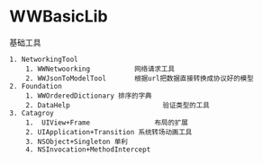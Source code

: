 # WWBasicLib
基础工具

    1. NetworkingTool
        1. WWNetwoorking           网络请求工具
        2. WWJsonToModelTool       根据url把数据直接转换成协议好的模型 
    2. Foundation
        1. WWOrderedDictionary 排序的字典 
        2. DataHelp                       验证类型的工具
    3. Catagroy
        1.  UIView+Frame                布局的扩展
        2. UIApplication+Transition 系统转场动画工具
        3. NSObject+Singleton 单利
        4. NSInvocation+MethodIntercept
